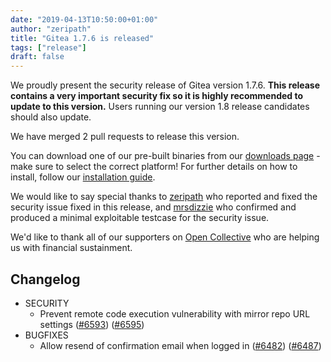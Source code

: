 ```yaml
---
date: "2019-04-13T10:50:00+01:00" 
author: "zeripath"
title: "Gitea 1.7.6 is released"
tags: ["release"]
draft: false
---
```


We proudly present the security release of Gitea version 1.7.6. **This release contains a very important security fix so it is highly recommended to update to this version.** Users running our version 1.8 release candidates should also update.

We have merged 2 pull requests to release this version.

You can download one of our pre-built binaries from our [downloads page](https://dl.gitea.io/gitea/1.7.6/) - make sure to select the correct platform! For further details on how to install, follow our [installation guide](https://docs.gitea.io/en-us/install-from-binary/).

We would like to say special thanks to [zeripath](https://github.com/zeripath) who reported and fixed the security issue fixed in this release, and [mrsdizzie](https://github.com/mrsdizzie) who confirmed and produced a minimal exploitable testcase for the security issue.

We'd like to thank all of our supporters on [Open Collective](https://opencollective.com/gitea) who are helping us with financial sustainment.

<!--more-->

## Changelog

* SECURITY
  * Prevent remote code execution vulnerability with mirror repo URL settings ([#6593](https://github.com/go-gitea/gitea/pull/6593)) ([#6595](https://github.com/go-gitea/gitea/pull/6595))
* BUGFIXES
  * Allow resend of confirmation email when logged in ([#6482](https://github.com/go-gitea/gitea/pull/6482)) ([#6487](https://github.com/go-gitea/gitea/pull/6487))
